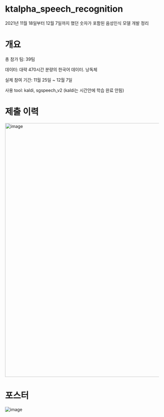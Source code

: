 # ktalpha_speech_recognition
2021년 11월 18일부터 12월 7일까지 했던 숫자가 포함된 음성인식 모델 개발 정리 




# 개요

총 참가 팀: 39팀

데이터: 대략 470시간 분량의 한국어 데이터. 낭독체

실제 참여 기간: 11월 25일 ~ 12월 7일

사용 tool: kaldi, sgspeech_v2 (kaldi는 시간안에 학습 완료 안됨)

# 제출 이력

<img width="832" alt="image" src="https://user-images.githubusercontent.com/7467605/144986734-2ef1df9d-e2a0-4f94-b89f-e6248aafc274.png">



# 포스터
![image](https://user-images.githubusercontent.com/7467605/144969143-29c28b37-6d5d-4535-8f2e-4d42d913f019.png)

